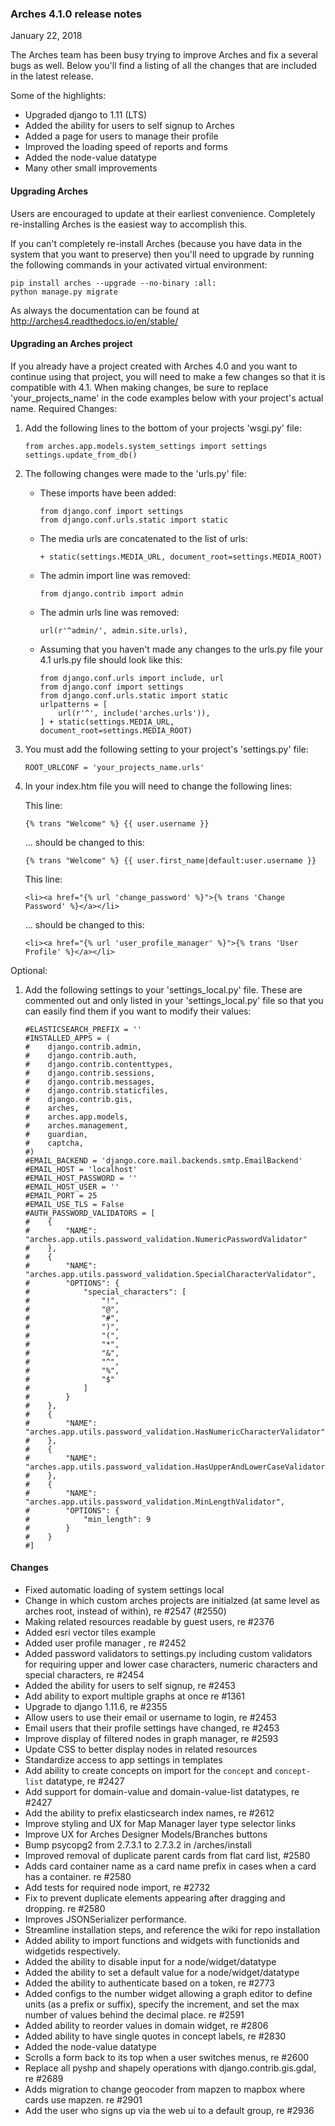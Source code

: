 ### Arches 4.1.0 release notes

January 22, 2018

The Arches team has been busy trying to improve Arches and fix a several bugs as well.
Below you'll find a listing of all the changes that are included in the latest release.

Some of the highlights:
- Upgraded django to 1.11 (LTS)
- Added the ability for users to self signup to Arches
- Added a page for users to manage their profile
- Improved the loading speed of reports and forms
- Added the node-value datatype
- Many other small improvements

#### Upgrading Arches
Users are encouraged to update at their earliest convenience.  Completely re-installing Arches is the easiest way to accomplish this.

If you can't completely re-install Arches (because you have data in the system that you want to preserve) then you'll need to upgrade by running the following commands in your activated virtual environment:

```
pip install arches --upgrade --no-binary :all:
python manage.py migrate
```

As always the documentation can be found at http://arches4.readthedocs.io/en/stable/

#### Upgrading an Arches project
If you already have a project created with Arches 4.0 and you want to continue using that project, you will need to make a few changes so that it is compatible with 4.1.
When making changes, be sure to replace 'your_projects_name' in the code examples below with your project's actual name.
Required Changes:
1. Add the following lines to the bottom of your projects 'wsgi.py' file:
    ```
    from arches.app.models.system_settings import settings
    settings.update_from_db()
    ```
2. The following changes were made to the 'urls.py' file:
    - These imports have been added:
        ```
        from django.conf import settings
        from django.conf.urls.static import static
        ```
    - The media urls are concatenated to the list of urls:

        ```+ static(settings.MEDIA_URL, document_root=settings.MEDIA_ROOT)```

    - The admin import line was removed:
        
        ```from django.contrib import admin```

    - The admin urls line was removed:

        ```url(r'^admin/', admin.site.urls),```

    - Assuming that you haven't made any changes to the urls.py file your 4.1 urls.py file should look like this:
        ```
        from django.conf.urls import include, url
        from django.conf import settings
        from django.conf.urls.static import static
        urlpatterns = [
            url(r'^', include('arches.urls')),
        ] + static(settings.MEDIA_URL, document_root=settings.MEDIA_ROOT)
        ```
3. You must add the following setting to your project's 'settings.py' file:

    ```ROOT_URLCONF = 'your_projects_name.urls'```

4. In your index.htm file you will need to change the following lines:
    
    This line:
    ```
    {% trans "Welcome" %} {{ user.username }}
    ```
    ... should be changed to this:
    ```
    {% trans "Welcome" %} {{ user.first_name|default:user.username }}
    ```

    This line:
    ```
    <li><a href="{% url 'change_password' %}">{% trans 'Change Password' %}</a></li>
    ```
    ... should be changed to this:
    ```
    <li><a href="{% url 'user_profile_manager' %}">{% trans 'User Profile' %}</a></li>
    ```
Optional:
1. Add the following settings to your 'settings_local.py' file. These are commented out and only listed in your 'settings_local.py' file so that you can easily find them if you want to modify their values:
    ```
    #ELASTICSEARCH_PREFIX = ''
    #INSTALLED_APPS = (
    #    django.contrib.admin,
    #    django.contrib.auth,
    #    django.contrib.contenttypes,
    #    django.contrib.sessions,
    #    django.contrib.messages,
    #    django.contrib.staticfiles,
    #    django.contrib.gis,
    #    arches,
    #    arches.app.models,
    #    arches.management,
    #    guardian,
    #    captcha,
    #)
    #EMAIL_BACKEND = 'django.core.mail.backends.smtp.EmailBackend'
    #EMAIL_HOST = 'localhost'
    #EMAIL_HOST_PASSWORD = ''
    #EMAIL_HOST_USER = ''
    #EMAIL_PORT = 25
    #EMAIL_USE_TLS = False
    #AUTH_PASSWORD_VALIDATORS = [
    #    {
    #        "NAME": "arches.app.utils.password_validation.NumericPasswordValidator"
    #    },
    #    {
    #        "NAME": "arches.app.utils.password_validation.SpecialCharacterValidator",
    #        "OPTIONS": {
    #            "special_characters": [
    #                "!",
    #                "@",
    #                "#",
    #                ")",
    #                "(",
    #                "*",
    #                "&",
    #                "^",
    #                "%",
    #                "$"
    #            ]
    #        }
    #    },
    #    {
    #        "NAME": "arches.app.utils.password_validation.HasNumericCharacterValidator"
    #    },
    #    {
    #        "NAME": "arches.app.utils.password_validation.HasUpperAndLowerCaseValidator"
    #    },
    #    {
    #        "NAME": "arches.app.utils.password_validation.MinLengthValidator",
    #        "OPTIONS": {
    #            "min_length": 9
    #        }
    #    }
    #]
    ```

#### Changes

- Fixed automatic loading of system settings local
- Change in which custom arches projects are initialzed (at same level as arches root, instead of within), re #2547 (#2550)
- Making related resources readable by guest users, re #2376 
- Added esri vector tiles example
- Added user profile manager , re #2452
- Added password validators to settings.py including custom validators for requiring upper and lower case characters, numeric characters and special characters, re #2454
- Added the ability for users to self signup, re #2453
- Add ability to export multiple graphs at once re #1361
- Upgrade to django 1.11.6, re #2355
- Allow users to use their email or username to login, re #2453
- Email users that their profile settings have changed, re #2453
- Improve display of filtered nodes in graph manager, re #2593
- Update CSS to better display nodes in related resources
- Standardize access to app settings in templates
- Add ability to create concepts on import for the `concept` and `concept-list` datatype, re #2427
- Add support for domain-value and domain-value-list datatypes, re #2427
- Add the ability to prefix elasticsearch index names, re #2612
- Improve styling and UX for Map Manager layer type selector links
- Improve UX for Arches Designer Models/Branches buttons
- Bump psycopg2 from 2.7.3.1 to 2.7.3.2 in /arches/install
- Improved removal of duplicate parent cards from flat card list, #2580
- Adds card container name as a card name prefix in cases when a card has a container. re #2580
- Add tests for required node import, re #2732
- Fix to prevent duplicate elements appearing after dragging and dropping. re #2580
- Improves JSONSerializer performance.
- Streamline installation steps, and reference the wiki for repo installation
- Added ability to import functions and widgets with functionids and widgetids respectively.
- Added the ability to disable input for a node/widget/datatype
- Added the ability to set a default value for a node/widget/datatype
- Added the ability to authenticate based on a token, re #2773
- Added configs to the number widget allowing a graph editor to define units (as a prefix or suffix), specify the increment, and set the max number of values behind the decimal place. re #2591
- Added ability to reorder values in domain widget, re #2806
- Added ability to have single quotes in concept labels, re #2830
- Added the node-value datatype
- Scrolls a form back to its top when a user switches menus, re #2600
- Replace all pyshp and shapely operations with django.contrib.gis.gdal, re #2689
- Adds migration to change geocoder from mapzen to mapbox where cards use mapzen. re #2901
- Add the user who signs up via the web ui to a default group, re #2936
